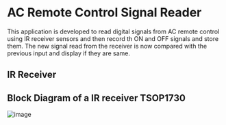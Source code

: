 # AC Remote Control Signal Reader
This application is developed to read digital signals from AC remote control using IR receiver sensors and then record th ON and OFF signals and store them. The new signal read from the receiver is now compared with the previous input and display if they are same.

## IR Receiver

## Block Diagram of a IR receiver TSOP1730

![image](https://github.com/vishal-hunashikatti/riscv/assets/93430948/df208f18-1ec4-4c52-8312-6293adc63e02)
